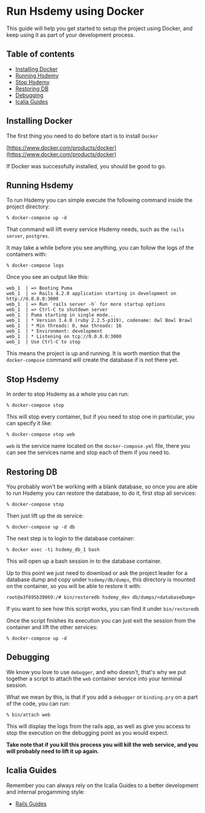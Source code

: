 # Run Hsdemy using Docker

This guide will help you get started to setup the project using Docker, and keep using it as part of your development process.

## Table of contents
- [Installing Docker](#installing-docker)
- [Running Hsdemy](#running-hsdemy)
- [Stop Hsdemy](#stop-hsdemy)
- [Restoring DB](#restoring-db)
- [Debugging](#debugging)
- [Icalia Guides](#icalia-guides)

## Installing Docker

The first thing you need to do before start is to install `Docker`

[https://www.docker.com/products/docker](https://www.docker.com/products/docker)

If Docker was successfully installed, you should be good to go.

## Running Hsdemy

To run Hsdemy you can simple execute the following command inside the project directory:

```
% docker-compose up -d
```

That command will lift every service Hsdemy needs, such as the `rails server`, `postgres`.


It may take a while before you see anything, you can follow the logs of the containers with:

```
% docker-compose logs
```

Once you see an output like this:

```
web_1  | => Booting Puma
web_1  | => Rails 4.2.0 application starting in development on http://0.0.0.0:3000
web_1  | => Run `rails server -h` for more startup options
web_1  | => Ctrl-C to shutdown server
web_1  | Puma starting in single mode...
web_1  | * Version 3.4.0 (ruby 2.2.5-p319), codename: Owl Bowl Brawl
web_1  | * Min threads: 0, max threads: 16
web_1  | * Environment: development
web_1  | * Listening on tcp://0.0.0.0:3000
web_1  | Use Ctrl-C to stop
```

This means the project is up and running. It is worth mention that the `docker-compose` command will create the database if is not there yet.

## Stop Hsdemy

In order to stop Hsdemy as a whole you can run:

```
% docker-compose stop
```

This will stop every container, but if you need to stop one in particular, you can specify it like:

```
% docker-compose stop web
```

`web` is the service name located on the `docker-compose.yml` file, there you can see the services name and stop each of them if you need to.

## Restoring DB

You probably won't be working with a blank database, so once you are able to run Hsdemy you can restore the database, to do it, first stop all services:

```
% docker-compose stop
```

Then just lift up the `db` service:

```
% docker-compose up -d db
```

The next step is to login to the database container:

```
% docker exec -ti hsdemy_db_1 bash
```

This will open up a bash session in to the database container.

Up to this point we just need to download or ask the project leader for a database dump and copy under `hsdemy/db/dumps`, this directory is mounted on the container, so you will be able to restore it with:

```
root@a3f695b39869:/# bin/restoredb hsdemy_dev db/dumps/<databaseDump>
```

If you want to see how this script works, you can find it under `bin/restoredb`

Once the script finishes its execution you can just exit the session from the container and lift the other services:

```
% docker-compose up -d
```

## Debugging

We know you love to use `debugger`, and who doesn't, that's why we put together a script to attach the `web` container service into your terminal session. 

What we mean by this, is that if you add a `debugger` or `binding.pry` on a part of the code, you can run:

```
% bin/attach web
```

This will display the logs from the rails app, as well as give you access to stop the execution on the debugging point as you would expect.

**Take note that if you kill this process you will kill the web service, and you will probably need to lift it up again.**

## Icalia Guides

Remember you can always rely on the Icalia Guides to a better development and
internal progamming style:

* [Rails Guides](https://github.com/IcaliaLabs/icalia_guides/tree/master/rails)
